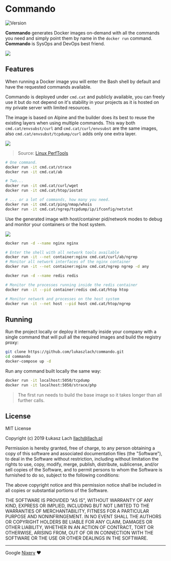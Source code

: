 # Commando

![Version](https://img.shields.io/badge/version-0.1.0-lightgrey.svg?style=flat)

**Commando** generates Docker images on-demand with all the commands you need and simply point them by name in the `docker run` command. **Commando** is SysOps and DevOps best friend.

![](https://user-images.githubusercontent.com/5011490/65174414-25080700-da51-11e9-8f88-d3a69728c0a6.gif)

## Features

When running a Docker image you will enter the Bash shell by default and have the requested commands available.

Commando is deployed under `cmd.cat` and publicly available, you can freely use it but do not depend on it's stability in your projects as it is hosted on my private server with limited resources.

The image is based on Alpine and the builder does its best to reuse the existing layers when using multiple commands. This way both `cmd.cat/envsubst/curl` and `cmd.cat/curl/envsubst` are the same images, also `cmd.cat/envsubst/tcpdump/curl` adds only one extra layer.

[![](http://www.brendangregg.com/Perf/linuxperftools.png)](http://www.brendangregg.com/blog/2014-11-22/linux-perf-tools-2014.html)

> Source: [Linux PerfTools](http://www.brendangregg.com/linuxperf.html)

```bash
# One command.
docker run -it cmd.cat/strace
docker run -it cmd.cat/ab

# Two...
docker run -it cmd.cat/curl/wget
docker run -it cmd.cat/htop/iostat

# ... or a lot of commands, how many you need.
docker run -it cmd.cat/ping/nmap/whois
docker run -it cmd.cat/ngrep/tcpdump/ip/ifconfig/netstat
```

Use the generated image with host/container pid/network modes to debug and monitor your containers or the host system.

![](https://user-images.githubusercontent.com/5011490/65175421-25090680-da53-11e9-80db-37c111d5a640.gif)

```bash
docker run -d --name nginx nginx

# Enter the shell with all network tools available
docker run -it --net container:nginx cmd.cat/curl/ab/ngrep
# Monitor all network interfaces of the nginx container
docker run -it --net container:nginx cmd.cat/ngrep ngrep -d any
```

```bash
docker run -d --name redis redis

# Monitor the processes running inside the redis container
docker run -it --pid container:redis cmd.cat/htop htop
```

```bash
# Monitor network and processes on the host system
docker run -it --net host --pid host cmd.cat/htop/ngrep
```

## Running

Run the project locally or deploy it internally inside your company with a single command that will pull all the required images and build the registry proxy:

```bash
git clone https://github.com/lukaszlach/commando.git
cd commando
docker-compose up -d
```

Run any command built locally the same way:

```bash
docker run -it localhost:5050/tcpdump
docker run -it localhost:5050/strace/php
```

> The first run needs to build the base image so it takes longer than all further calls.

## License

MIT License

Copyright (c) 2019 Łukasz Lach <llach@llach.pl>

Permission is hereby granted, free of charge, to any person obtaining a copy
of this software and associated documentation files (the "Software"), to deal
in the Software without restriction, including without limitation the rights
to use, copy, modify, merge, publish, distribute, sublicense, and/or sell
copies of the Software, and to permit persons to whom the Software is
furnished to do so, subject to the following conditions:

The above copyright notice and this permission notice shall be included in all
copies or substantial portions of the Software.

THE SOFTWARE IS PROVIDED "AS IS", WITHOUT WARRANTY OF ANY KIND, EXPRESS OR
IMPLIED, INCLUDING BUT NOT LIMITED TO THE WARRANTIES OF MERCHANTABILITY,
FITNESS FOR A PARTICULAR PURPOSE AND NONINFRINGEMENT. IN NO EVENT SHALL THE
AUTHORS OR COPYRIGHT HOLDERS BE LIABLE FOR ANY CLAIM, DAMAGES OR OTHER
LIABILITY, WHETHER IN AN ACTION OF CONTRACT, TORT OR OTHERWISE, ARISING FROM,
OUT OF OR IN CONNECTION WITH THE SOFTWARE OR THE USE OR OTHER DEALINGS IN THE
SOFTWARE.

---

Google [Nixery](https://github.com/google/nixery) :heart:
